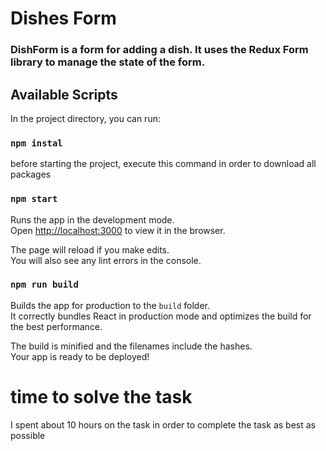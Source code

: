 # Dishes Form

### DishForm is a form for adding a dish. It uses the Redux Form library to manage the state of the form.

## Available Scripts

In the project directory, you can run:

### `npm instal`

before starting the project, execute this command in order to download all packages

### `npm start`

Runs the app in the development mode.\
Open [http://localhost:3000](http://localhost:3000) to view it in the browser.

The page will reload if you make edits.\
You will also see any lint errors in the console.

### `npm run build`

Builds the app for production to the `build` folder.\
It correctly bundles React in production mode and optimizes the build for the best performance.

The build is minified and the filenames include the hashes.\
Your app is ready to be deployed!

# time to solve the task

I spent about 10 hours on the task in order to complete the task as best as possible
